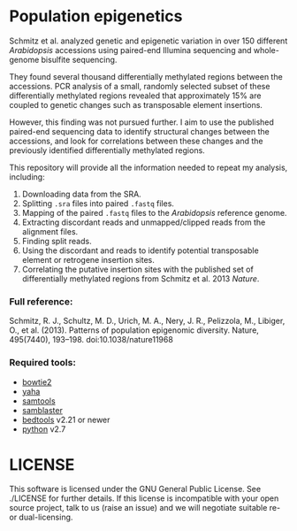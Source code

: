 Population epigenetics
======================

Schmitz et al. analyzed genetic and epigenetic variation in over 150 different
*Arabidopsis* accessions using paired-end Illumina sequencing and whole-genome
bisulfite sequencing.

They found several thousand differentially methylated regions between the
accessions. PCR analysis of a small, randomly selected subset of these
differentially methylated regions revealed that approximately 15% are coupled
to genetic changes such as transposable element insertions.

However, this finding was not pursued further. I aim to use the published
paired-end sequencing data to identify structural changes between the
accessions, and look for correlations between these changes and the previously
identified differentially methylated regions.

This repository will provide all the information needed to repeat my analysis,
including:

1. Downloading data from the SRA.
2. Splitting `.sra` files into paired `.fastq` files.
3. Mapping of the paired `.fastq` files to the *Arabidopsis* reference genome.
4. Extracting discordant reads and unmapped/clipped reads from the alignment
   files.
5. Finding split reads.
6. Using the discordant and reads to identify potential transposable element or
   retrogene insertion sites.
7. Correlating the putative insertion sites with the published set of
   differentially methylated regions from Schmitz et al. 2013 *Nature*.

### Full reference:

Schmitz, R. J., Schultz, M. D., Urich, M. A., Nery, J. R., Pelizzola, M.,
Libiger, O., et al. (2013). Patterns of population epigenomic diversity.
Nature, 495(7440), 193–198. doi:10.1038/nature11968


### Required tools:
* [bowtie2](http://bowtie-bio.sourceforge.net/bowtie2/index.shtml)
* [yaha](http://faculty.virginia.edu/irahall/yaha/)
* [samtools](http://samtools.sourceforge.net)
* [samblaster](https://github.com/GregoryFaust/samblaster)
* [bedtools](http://bedtools.readthedocs.org/en/latest/) v2.21 or newer
* [python](https://www.python.org) v2.7

LICENSE
=======

This software is licensed under the GNU General Public License. See ./LICENSE
for further details. If this license is incompatible with your open source
project, talk to us (raise an issue) and we will negotiate suitable re- or
dual-licensing.
